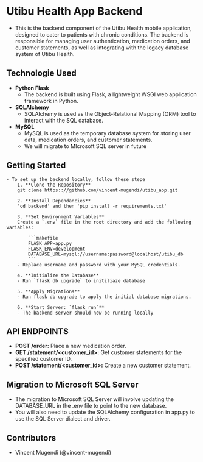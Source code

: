 # Utibu Health App Backend

- This is the backend component of the Utibu Health mobile application, designed to cater to patients with chronic conditions. The backend is responsible for managing user authentication, medication orders, and customer statements, as well as integrating with the legacy database system of Utibu Health.

## Technologie Used
- **Python Flask**
    - The backend is built using Flask, a lightweight WSGI web application framework in Python.
- **SQLAlchemy**
    - SQLAlchemy is used as the Object-Relational Mapping (ORM) tool to interact with the SQL database.
- **MySQL**
    - MySQL  is used as the temporary database system for storing user data, medication orders, and customer statements.
    - We will migrate to MIcrosoft SQL server in future


## Getting Started
    - To set up the backend locally, follow these stepe
        1. **Clone the Repository**
        git clone https:://github.com/vincent-mugendi/utibu_app.git

        2. **Install Dependancies**
        'cd backend' and then 'pip install -r requirements.txt'

        3. **Set Environment Variables**
        Create a `.env` file in the root directory and add the following variables:

            ```makefile
            FLASK_APP=app.py
            FLASK_ENV=development
            DATABASE_URL=mysql://username:password@localhost/utibu_db
            ```
        - Replace username and password with your MySQL credentials.

        4. **Initialize the Database**
        - Run `flask db upgrade` to initiliaze database

        5. **Apply Migrations**
        - Run flask db upgrade to apply the initial database migrations.

        6. **Start Server: `flask run`**
        - The backend server should now be running locally
    

## API ENDPOINTS
- **POST /order:** Place a new medication order.
- **GET /statement/<customer_id>:** Get customer statements for the specified customer ID.
- **POST /statement/<customer_id>:** Create a new customer statement.

## Migration to Microsoft SQL Server
- The migration to Microsoft SQL Server will involve updating the DATABASE_URL in the .env file to point to the new database.
- You will also need to update the SQLAlchemy configuration in app.py to use the SQL Server dialect and driver.

## Contributors
- Vincent Mugendi (@vincent-mugendi)
